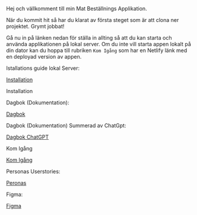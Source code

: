 Hej och vällkomment till min Mat Beställnings Applikation.

När du kommit hit så har du klarat av första steget som är att clona ner projektet. Grymt jobbat!

Gå nu in på länken nedan för ställa in allting så att du kan starta och använda applikationen på lokal server. Om du inte vill starta appen lokalt på din dator kan du hoppa till rubriken `Kom Igång` som har en Netlify länk med en deployad version av appen.

Istallations guide lokal Server:

[Installation](https://docs.google.com/document/d/15FxEFAA9HR2C5S6gG9XC6ppE3krcW4N_k-4rgf7fdjM/edit?usp=sharing)

Installation

Dagbok (Dokumentation):

[Dagbok](https://docs.google.com/document/d/1ch3j9_ipzjUTAv48f4dtpFDgzneyxJajwDHMfR-j_fQ/edit?usp=sharing)

Dagbok (Dokumentation) Summerad av ChatGpt:

[Dagbok ChatGPT](https://docs.google.com/document/d/1J2BZc_aWHLM0i9ILkSAIBkA2S48r_MHNEGTzphdYFCE/edit?usp=sharing)

Kom Igång

[Kom Igång](https://docs.google.com/document/d/1BM6bbfsiGWUe3rgZa5HcqzoMSv4OthK_O0ElBbp4apc/edit?usp=sharing)

Personas Userstories:

[Peronas](https://www.figma.com/board/SIfXp8AaMJZ6me4C9pWIsu/U09?node-id=0-1&node-type=canvas&t=yQ8PqF9IXbVmG9iY-0)

Figma:

[Figma](https://www.figma.com/design/gIeCsAanRsYpUV3S2zrazW/U09?node-id=0-1&node-type=canvas&t=O4TtRCYopSZvERn9-0)
